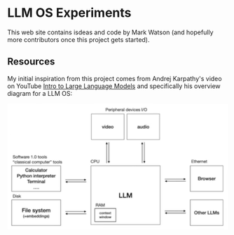# LLM OS Experiments

This web site contains isdeas and code by Mark Watson (and hopefully more contributors once this project gets started).

## Resources

My initial inspiration from this project comes from Andrej Karpathy's video on YouTube [Intro to Large Language Models](https://www.youtube.com/watch?v=zjkBMFhNj_g) and specifically his overview diagram for a LLM OS:

![Karpathy's LLM OS Overview](images/karpathy.png)
